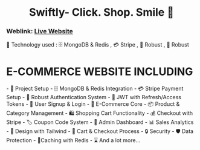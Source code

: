 <h1 align="center"> Swiftly- Click. Shop. Smile 🛒</h1>

### Weblink: [Live Website](https://swiftly-click-shop-smile.onrender.com)


🚀 Technology used :
🗄️ MongoDB & Redis , 💳 Stripe , 🔐 Robust , 🔐 Robust




<h1 >E-COMMERCE WEBSITE INCLUDING </h1>
-   🚀 Project Setup
-   🗄️ MongoDB & Redis Integration
-   💳 Stripe Payment Setup
-   🔐 Robust Authentication System
-   🔑 JWT with Refresh/Access Tokens
-   📝 User Signup & Login
-   🛒 E-Commerce Core
-   📦 Product & Category Management
-   🛍️ Shopping Cart Functionality
-   💰 Checkout with Stripe
-   🏷️ Coupon Code System
-   👑 Admin Dashboard
-   📊 Sales Analytics
-   🎨 Design with Tailwind
-   🛒 Cart & Checkout Process
-   🔒 Security
-   🛡️ Data Protection
-   🚀Caching with Redis
-   ⌛ And a lot more...

